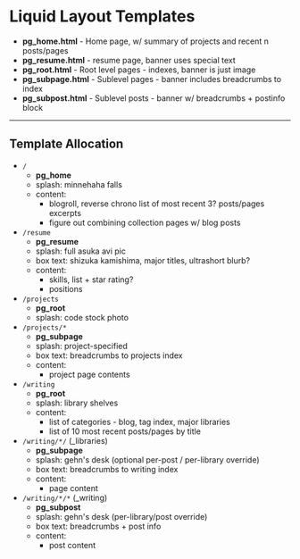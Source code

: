 # Liquid Layout Templates

 - **pg_home.html** - Home page, w/ summary of projects and recent n posts/pages
 - **pg_resume.html** - resume page, banner uses special text
 - **pg_root.html** - Root level pages - indexes, banner is just image
 - **pg_subpage.html** - Sublevel pages - banner includes breadcrumbs to index
 - **pg_subpost.html** - Sublevel posts - banner w/ breadcrumbs + postinfo block

* * * * *

## Template Allocation

 - `/`
   - **pg_home**
   - splash: minnehaha falls
   - content:
     - blogroll, reverse chrono list of most recent 3? posts/pages excerpts
     - figure out combining collection pages w/ blog posts
 - `/resume`
   - **pg_resume**
   - splash: full asuka avi pic
   - box text: shizuka kamishima, major titles, ultrashort blurb?
   - content:
     - skills, list + star rating?
     - positions
 - `/projects`
   - **pg_root**
   - splash: code stock photo
 - `/projects/*`
   - **pg_subpage**
   - splash: project-specified
   - box text: breadcrumbs to projects index
   - content:
     - project page contents
 - `/writing`
   - **pg_root**
   - splash: library shelves
   - content:
     - list of categories - blog, tag index, major libraries
     - list of 10 most recent posts/pages by title
 - `/writing/*/` (_libraries)
   - **pg_subpage**
   - splash: gehn's desk (optional per-post / per-library override)
   - box text: breadcrumbs to writing index
   - content:
     - page content
 - `/writing/*/*` (_writing)
   - **pg_subpost**
   - splash: gehn's desk (per-library/post override)
   - box text: breadcrumbs + post info
   - content:
     - post content